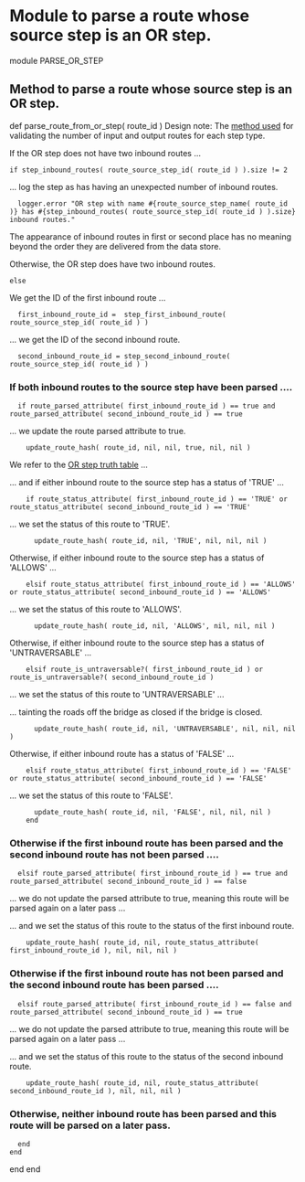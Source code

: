 # Module to parse a route whose source step is an OR step.

module PARSE_OR_STEP
## Method to parse a route whose source step is an OR step.

  def parse_route_from_or_step( route_id )
Design note: The [method used](https://ukparliament.github.io/ontologies/procedure/maps/meta/design-notes/#validating-inputs-and-outputs-to-steps) for validating the number of input and output routes for each step type.

If the OR step does not have two inbound routes ...

    if step_inbound_routes( route_source_step_id( route_id ) ).size != 2
... log the step as has having an unexpected number of inbound routes.

      logger.error "OR step with name #{route_source_step_name( route_id )} has #{step_inbound_routes( route_source_step_id( route_id ) ).size} inbound routes."
The appearance of inbound routes in first or second place has no meaning beyond the order they are delivered from the data store.

Otherwise, the OR step does have two inbound routes.

    else
We get the ID of the first inbound route ...

      first_inbound_route_id =  step_first_inbound_route( route_source_step_id( route_id ) )
... we get the ID of the second inbound route.

      second_inbound_route_id = step_second_inbound_route( route_source_step_id( route_id ) )
### If both inbound routes to the source step have been parsed ....

      if route_parsed_attribute( first_inbound_route_id ) == true and route_parsed_attribute( second_inbound_route_id ) == true
... we update the route parsed attribute to true.

        update_route_hash( route_id, nil, nil, true, nil, nil )
We refer to the [OR step truth table](https://ukparliament.github.io/ontologies/procedure/maps/meta/design-notes/#or-steps) ...

... and if either inbound route to the source step has a status of 'TRUE' ...

        if route_status_attribute( first_inbound_route_id ) == 'TRUE' or route_status_attribute( second_inbound_route_id ) == 'TRUE'
... we set the status of this route to 'TRUE'.

          update_route_hash( route_id, nil, 'TRUE', nil, nil, nil )
Otherwise, if either inbound route to the source step has a status of 'ALLOWS' ...

        elsif route_status_attribute( first_inbound_route_id ) == 'ALLOWS' or route_status_attribute( second_inbound_route_id ) == 'ALLOWS'
... we set the status of this route to 'ALLOWS'.

          update_route_hash( route_id, nil, 'ALLOWS', nil, nil, nil )
Otherwise, if either inbound route to the source step has a status of 'UNTRAVERSABLE' ...

        elsif route_is_untraversable?( first_inbound_route_id ) or route_is_untraversable?( second_inbound_route_id )
... we set the status of this route to 'UNTRAVERSABLE' ...

... tainting the roads off the bridge as closed if the bridge is closed.

          update_route_hash( route_id, nil, 'UNTRAVERSABLE', nil, nil, nil )
Otherwise, if either inbound route has a status of 'FALSE' ...

        elsif route_status_attribute( first_inbound_route_id ) == 'FALSE' or route_status_attribute( second_inbound_route_id ) == 'FALSE'
... we set the status of this route to 'FALSE'.

          update_route_hash( route_id, nil, 'FALSE', nil, nil, nil )
        end
### Otherwise if the first inbound route has been parsed and the second inbound route has not been parsed ....

      elsif route_parsed_attribute( first_inbound_route_id ) == true and route_parsed_attribute( second_inbound_route_id ) == false
... we do not update the parsed attribute to true, meaning this route will be parsed again on a later pass ...

... and we set the status of this route to the status of the first inbound route.

        update_route_hash( route_id, nil, route_status_attribute( first_inbound_route_id ), nil, nil, nil )
### Otherwise if the first inbound route has not been parsed and the second inbound route has been parsed ....

      elsif route_parsed_attribute( first_inbound_route_id ) == false and route_parsed_attribute( second_inbound_route_id ) == true
... we do not update the parsed attribute to true, meaning this route will be parsed again on a later pass ...

... and we set the status of this route to the status of the second inbound route.

        update_route_hash( route_id, nil, route_status_attribute( second_inbound_route_id ), nil, nil, nil )
### Otherwise, neither inbound route has been parsed and this route will be parsed on a later pass.

      end
    end
  end
end